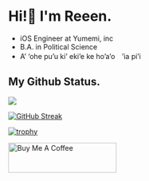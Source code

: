 # Hi!👋 I'm Reeen.
- iOS Engineer at Yumemi, inc
- B.A. in Political Science
- A’ ‘ohe pu’u ki’ eki’e ke ho’a’o　’ia pi’i

## My Github Status.  
![](http://github-profile-summary-cards.vercel.app/api/cards/profile-details?username=reeen21&theme=shades_of_purple)

[![GitHub Streak](https://streak-stats.demolab.com?user=reeen21&theme=ambient-gradient&hide_border=true&date_format=%5BY.%5Dn.j&mode=weekly)](https://git.io/streak-stats)

[![trophy](https://github-profile-trophy.vercel.app/?username=reeen21&theme=radical)](https://github-profile-trophy.vercel.app/?username=reeen21&theme=radical)

<a href="https://www.buymeacoffee.com/reeen21" target="_blank"><img src="https://cdn.buymeacoffee.com/buttons/v2/default-violet.png" alt="Buy Me A Coffee" style="height: 60px !important;width: 217px !important;" ></a>
